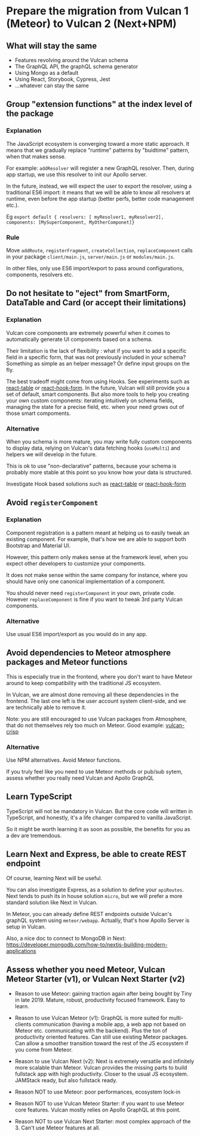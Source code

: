 # Prepare the migration from Vulcan 1 (Meteor) to Vulcan 2 (Next+NPM)

## What will stay the same

- Features revolving around the Vulcan schema
- The GraphQL API, the graphQL schema generator
- Using Mongo as a default
- Using React, Storybook, Cypress, Jest
- ...whatever can stay the same

## Group "extension functions" at the index level of the package

### Explanation

The JavaScript ecosystem is converging toward a more static approach. It means that we gradually replace "runtime" patterns by "buidtime" pattern, when that makes sense.

For example: `addResolver` will register a new GraphQL resolver. Then, during app startup, we use this resolver to init our Apollo server. 

In the future, instead, we will expect the user to export the resolver, using a traditional ES6 import: it means that we will be able to know all resolvers at runtime, even before the app startup (better perfs, better code management etc.).

Eg `export default { resolvers: [ myResolver1, myResolver2], components: [MySuperComponent, MyOtherComponet]}`

### Rule

Move `addRoute`, `registerFragment`, `createCollection`, `replaceComponent` calls in your package `client/main.js`, `server/main.js` or `modules/main.js`.

In other files, only use ES6 import/export to pass around configurations, components, resolvers etc.

## Do not hesitate to "eject" from SmartForm, DataTable and Card (or accept their limitations)

### Explanation

Vulcan core components are extremely powerful when it comes to automatically generate UI components based on a schema.

Their limitation is the lack of flexibility : what if you want to add a specific field in a specific form, that was not previously included in your schema? Something as simple as an helper message? Or define input groups on the fly.

The best tradeoff might come from using Hooks. See experiments such as [react-table](<https://github.com/tannerlinsley/react-table>) or [react-hook-form](<https://react-hook-form.com/>). In the future, Vulcan will still provide you a set of default, smart components. But also more tools to help you creating your own custom components: iterating intuitively on schema fields, managing the state for a precise field, etc. when your need grows out of those smart compoments.

### Alternative

When you schema is more mature, you may write fully custom components to display data, relying on Vulcan's data fetching hooks (`useMulti`) and helpers we will develop in the future.

This is ok to use "non-declarative" patterns, because your schema is probably more stable at this point so you know how your data is structured.

Investigate Hook based solutions such as [react-table](<https://github.com/tannerlinsley/react-table>) or [react-hook-form](<https://react-hook-form.com/>)

## Avoid `registerComponent`

### Explanation

Component registration is a pattern meant at helping us to easily tweak an existing component. For example, that's how we are able to support both Bootstrap and Material UI.

However, this pattern only makes sense at the framework level, when you expect other developers to customize your components.

It does not make sense within the same company for instance, where you should have only one canonical implementation of a component.

You should never need `registerComponent` in your own, private code. However `replaceComponent` is fine if you want to tweak 3rd party Vulcan components.

### Alternative

Use usual ES6 import/export as you would do in any app.

## Avoid dependencies to Meteor atmosphere packages and Meteor functions

This is especially true in the frontend, where you don't want to have Meteor around to keep compatibility with the traditional JS ecosystem.

In Vulcan, we are almost done removing all these dependencies in the frontend. The last one left is the user account system client-side, and we are technically able to remove it.

Note: you are still encouraged to use Vulcan packages from Atmosphere, that do not themselves rely too much on Meteor. Good example: [vulcan-crisp](https://github.com/Apollinaire/vulcan-crisp)

### Alternative

Use NPM alternatives. Avoid Meteor functions.

If you truly feel like you need to use Meteor methods or pub/sub sytem, assess whether you really need Vulcan and Apollo GraphQL

## Learn TypeScript

TypeScript will not be mandatory in Vulcan. But the core code will written in TypeScript, and honestly, it's a life changer compared to vanilla JavaScript.

So it might be worth learning it as soon as possible, the benefits for you as a dev are tremendous.

## Learn Next and Express, be able to create REST endpoint

Of course, learning Next will be useful.

You can also investigate Express, as a solution to define your `apiRoutes`. Next tends to push its in house solution `micro`, but we will prefer a more standard solution like Next in Vulcan.

In Meteor, you can already define REST endpoints outside Vulcan's graphQL system using `meteor/webapp`. Actually, that's how Apollo Server is setup in Vulcan.

Also, a nice doc to connect to MongoDB in Next:
https://developer.mongodb.com/how-to/nextjs-building-modern-applications

## Assess whether you need Meteor, Vulcan Meteor Starter (v1), or Vulcan Next Starter (v2)

- Reason to use Meteor: gaining traction again after being bought by Tiny in late 2019. Mature, robust, productivity focused framework. Easy to learn.
- Reason to use Vulcan Meteor (v1): GraphQL is more suited for multi-clients communication (having a mobile app, a web app not based on Meteor etc. communicating with the backend). Plus the ton of productivity oriented features. Can still use existing Meteor packages. Can allow a smoother transition toward the rest of the JS ecosystem if you come from Meteor.
- Reason to use Vulcan Next (v2): Next is extremely versatile and infinitely more scalable than Meteor. Vulcan provides the missing parts to build fullstack app with high productivity. Closer to the usual JS ecosystem. JAMStack ready, but also fullstack ready.

- Reason NOT to use Meteor: poor performances, ecosystem lock-in
- Reason NOT to use Vulcan Meteor Starter: if you want to use Meteor core features. Vulcan mostly relies on Apollo GraphQL at this point.
- Reason NOT to use Vulcan Next Starter: most complex approach of the 3. Can't use Meteor features at all.